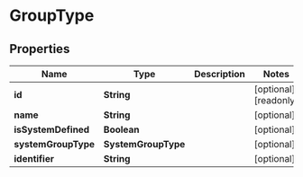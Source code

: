 

# GroupType


## Properties

| Name | Type | Description | Notes |
|------------ | ------------- | ------------- | -------------|
|**id** | **String** |  |  [optional] [readonly] |
|**name** | **String** |  |  [optional] |
|**isSystemDefined** | **Boolean** |  |  [optional] |
|**systemGroupType** | **SystemGroupType** |  |  [optional] |
|**identifier** | **String** |  |  [optional] |



